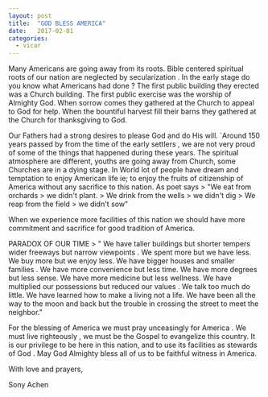 ```yaml
---
layout: post
title:  "GOD BLESS AMERICA"
date:   2017-02-01
categories: 
  - vicar
---
```


Many Americans are going away from its roots. Bible centered spiritual roots of our nation are neglected by secularization . In the early stage do you know what Americans had done ? The first public building they erected was a Church building. The first public exercise was the worship of Almighty God. When sorrow comes they gathered at the Church to appeal to God for help. When the bountiful harvest fill their barns they gathered at the Church for thanksgiving to God.


Our Fathers had a strong desires to please God and do His will. `Around 150 years passed by from the time of the early settlers , we are not very proud of some of the things that happened during these years. The spiritual atmosphere are different, youths are going away from Church, some Churches are in a dying stage. In World lot of people have dream and temptation to enjoy American life ie; to enjoy the fruits of citizenship of America without any sacrifice to this nation. 
As poet says 
					> "We  eat  from  orchards
         			> we didn't plant.
         			> We  drink  from  the  wells
         			> we didn't  dig
         			> We  reap  from  the  field
         			> we didn't  sow"
	      
When we experience more facilities of this nation we should have more commitment and sacrifice for good tradition of America.
                        
PARADOX OF OUR TIME
                 > " We have taller buildings but shorter tempers wider freeways but narrow viewpoints . We spent more but we have less. We buy more  but we enjoy  less. We have bigger houses and smaller families . We have more convenience but less time. We have more degrees but less sense. We have more medicine but less wellness. We have multiplied our possessions but reduced our values . We talk too much do little. We have learned how to make a living not a life.  We have been all the way to the moon  and  back but the trouble in crossing the street to meet the neighbor."  

For the blessing of America we must pray unceasingly for  America . We must  live righteously , we must be the Gospel to evangelize this country. It is our privilege to be here in this nation, and to use its facilities as stewards of God . May God Almighty bless all of us to be faithful witness in America.  



With love and prayers,	

Sony Achen 
